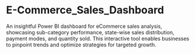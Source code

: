 # E-Commerce_Sales_Dashboard
An insightful Power BI dashboard for eCommerce sales analysis, showcasing sub-category performance, state-wise sales distribution, payment modes, and quantity sold. This interactive tool enables businesses to pinpoint trends and optimize strategies for targeted growth.
